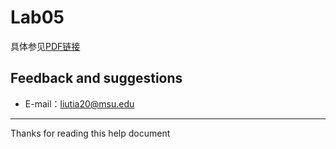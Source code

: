 # Lab05

具体参见[PDF链接](https://github.com/liutiantian233/CPP-Lab/blob/master/Lab05/Lab05.pdf)

## Feedback and suggestions

- E-mail：<liutia20@msu.edu>

---------

Thanks for reading this help document
